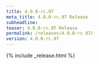 ```yaml
---
title: 4.0.0-rc.97
meta_title: 4.0.0-rc.97 Release
subheadline: 
teaser: 4.0.0-rc.97 Release
permalink: /releases/4.0.0-rc.97/
version: 4.0.0-rc.97
---
```


{% include _release.html %}
